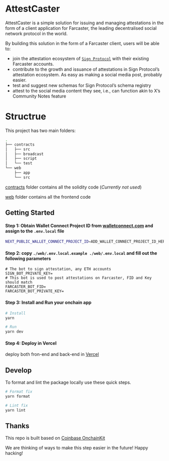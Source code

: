 # AttestCaster

AttestCaster is a simple solution for issuing and managing attestations in the form of a client application for Farcaster, the leading decentralised social network protocol in the world.

By building this solution in the form of a Farcaster client, users will be able to:

- join the attestation ecosystem of [`Sign Protocol`](https://sign.global/) with their existing Farcaster accounts.
- contribute to the growth and issuance of attestations in Sign Protocol’s attestation ecosystem. As easy as making a social media post, probably easier.
- test and suggest new schemas for Sign Protocol’s schema registry
- attest to the social media content they see, i.e., can function akin to X’s Community Notes feature


# Structrue

This project has two main folders:

```bash
.
├── contracts
│   ├── src
│   ├── broadcast
│   ├── script
│   └── test
└── web
    ├── app
    └── src
```


[contracts](/contracts/README.md) folder contains all the solidity code (*Currently not used*) 

[web](/web/README.md) folder contains all the frontend code


## Getting Started

#### Step 1: Obtain Wallet Connect Project ID from [walletconnect.com](https://cloud.walletconnect.com/sign-in) and assign to the `.env.local` file

```bash
NEXT_PUBLIC_WALLET_CONNECT_PROJECT_ID=ADD_WALLET_CONNECT_PROJECT_ID_HERE
```


#### Step 2: copy `./web/.env.local.example ./web/.env.local` and fill out the following parameters
```
# The bot to sign attestation, any ETH accounts
SIGN_BOT_PRIVATE_KEY=
# This bot is used to post attestations on Farcaster, FID and Key should match
FARCASTER_BOT_FID=
FARCASTER_BOT_PRIVATE_KEY=
```

#### Step 3: Install and Run your onchain app

```bash
# Install
yarn

# Run
yarn dev
```

#### Step 4: Deploy in Vercel

deploy both fron-end and back-end in [Vercel](https://vercel.com/)

## Develop

To format and lint the package locally use these quick steps.

```bash
# Format fix
yarn format

# Lint fix
yarn lint
```

## Thanks

This repo is built based on [Coinbase OnchainKit](https://github.com/coinbase/onchainkit)

We are thinking of ways to make this step easier in the future! Happy hacking!

